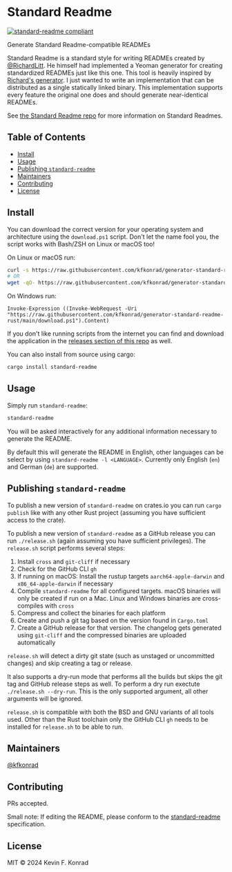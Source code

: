 # Standard Readme

[![standard-readme compliant](https://img.shields.io/badge/standard--readme-OK-green.svg?style=flat-square)](https://github.com/RichardLitt/standard-readme)

Generate Standard Readme-compatible READMEs

Standard Readme is a standard style for writing READMEs created by [@RichardLitt](https://github.com/RichardLitt). He
himself had implemented a Yeoman generator for creating standardized READMEs just like this one. This tool is
heavily inspired by [Richard's generator](https://github.com/RichardLitt/generator-standard-readme). I just wanted to
write an implementation that can be distributed as a single statically linked binary. This implementation supports every
feature the original one does and should generate near-identical READMEs.

See [the Standard Readme repo](https://github.com/RichardLitt/standard-readme) for more information on Standard Readmes.

## Table of Contents

- [Install](#install)
- [Usage](#usage)
- [Publishing `standard-readme`](#publishing-standard-readme)
- [Maintainers](#maintainers)
- [Contributing](#contributing)
- [License](#license)

## Install

You can download the correct version for your operating system and architecture using the `download.ps1` script. Don't
let the name fool you, the script works with Bash/ZSH on Linux or macOS too!

On Linux or macOS run:

```sh
curl -s https://raw.githubusercontent.com/kfkonrad/generator-standard-readme-rust/main/download.ps1 | bash
# OR
wget -qO- https://raw.githubusercontent.com/kfkonrad/generator-standard-readme-rust/main/download.ps1 | bash
```

On Windows run:

```pwsh
Invoke-Expression ((Invoke-WebRequest -Uri "https://raw.githubusercontent.com/kfkonrad/generator-standard-readme-rust/main/download.ps1").Content)
```

If you don't like running scripts from the internet you can find and download the application in the
[releases section of this repo](https://github.com/kfkonrad/generator-standard-readme-rust/releases) as well.

You can also install from source using cargo:

```sh
cargo install standard-readme
```

## Usage

Simply run `standard-readme`:

```sh
standard-readme
```

You will be asked interactively for any additional information necessary to generate the README.

By default this will generate the README in English, other languages can be select by using
`standard-readme -l <LANGUAGE>`. Currently only English (`en`) and German (`de`) are supported.

## Publishing `standard-readme`

To publish a new version of `standard-readme` on crates.io you can run `cargo publish` like with any other Rust project
(assuming you have sufficient access to the crate).

To publish a new version of `standard-readme` as a GitHub release you can run `./release.sh` (again assuming you have
sufficient privileges). The `release.sh` script performs several steps:

1. Install `cross` and `git-cliff` if necessary
1. Check for the GitHub CLI `gh`
1. If running on macOS: Install the rustup targets `aarch64-apple-darwin` and `x86_64-apple-darwin` if necessary
1. Compile `standard-readme` for all configured targets. macOS binaries will only be created if run on a Mac. Linux
   and Windows binaries are cross-compiles with `cross`
1. Compress and collect the binaries for each platform
1. Create and push a git tag based on the version found in `Cargo.toml`
1. Create a GitHub release for that version. The changelog gets generated using `git-cliff` and the compressed binaries
   are uploaded automatically

`release.sh` will detect a dirty git state (such as unstaged or uncommitted changes) and skip creating a tag or release.

It also supports a dry-run mode that performs all the builds but skips the git tag and GitHub release steps as well. To
perform a dry run exectute `./release.sh --dry-run`. This is the only supported argument, all other arguments will be
ignored.

`release.sh` is compatible with both the BSD and GNU variants of all tools used. Other than the Rust toolchain only the
GitHub CLI `gh` needs to be installed for `release.sh` to be able to run.

## Maintainers

[@kfkonrad](https://github.com/kfkonrad)

## Contributing

PRs accepted.

Small note: If editing the README, please conform to the
[standard-readme](https://github.com/RichardLitt/standard-readme) specification.

## License

MIT © 2024 Kevin F. Konrad
